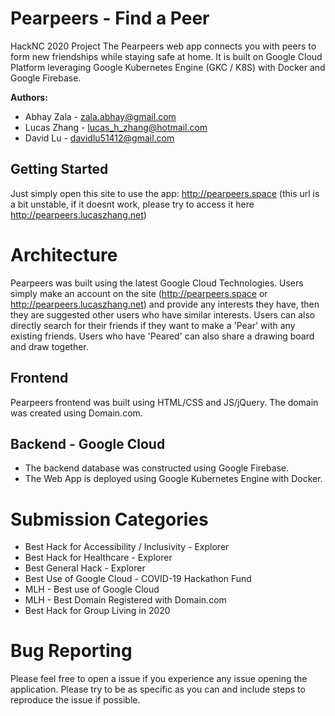 # Pearpeers - Find a Peer
HackNC 2020 Project
The Pearpeers web app connects you with peers to form new friendships while staying safe at home.
It is built on Google Cloud Platform leveraging Google Kubernetes Engine (GKC / K8S) with Docker and Google Firebase.

**Authors:**
 - Abhay Zala - zala.abhay@gmail.com
 - Lucas Zhang - lucas_h_zhang@hotmail.com
 - David Lu - davidlu51412@gmail.com

## Getting Started
Just simply open this site to use the app:  http://pearpeers.space (this url is a bit unstable, if it doesnt work, please try to access it here http://pearpeers.lucaszhang.net)

# Architecture
Pearpeers was built using the latest Google Cloud Technologies. Users simply make an account on the site (http://pearpeers.space or http://pearpeers.lucaszhang.net) and provide any interests they have, then they are suggested other users who have similar interests. Users can also directly search for their friends if they want to make a 'Pear' with any existing friends. Users who have 'Peared' can also share a drawing board and draw together.

## Frontend
Pearpeers frontend was built using HTML/CSS and JS/jQuery. The domain was created using Domain.com.

## Backend - Google Cloud
 - The backend database was constructed using Google Firebase.
 - The Web App is deployed using Google Kubernetes Engine with Docker.

# Submission Categories
 - Best Hack for Accessibility / Inclusivity - Explorer
 - Best Hack for Healthcare - Explorer
 - Best General Hack - Explorer
 - Best Use of Google Cloud - COVID-19 Hackathon Fund
 - MLH - Best use of Google Cloud
 - MLH - Best Domain Registered with Domain.com
 - Best Hack for Group Living in 2020

# Bug Reporting
Please feel free to open a issue if you experience any issue opening the application. Please try to be as specific as you can and include steps to reproduce the issue if possible.
